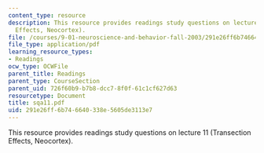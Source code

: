 ```yaml
---
content_type: resource
description: This resource provides readings study questions on lecture 11 (Transection
  Effects, Neocortex).
file: /courses/9-01-neuroscience-and-behavior-fall-2003/291e26ff6b746640338e5605de3113e7_sqa11.pdf
file_type: application/pdf
learning_resource_types:
- Readings
ocw_type: OCWFile
parent_title: Readings
parent_type: CourseSection
parent_uid: 726f60b9-b7b8-dcc7-8f0f-61c1cf627d63
resourcetype: Document
title: sqa11.pdf
uid: 291e26ff-6b74-6640-338e-5605de3113e7
---
```

This resource provides readings study questions on lecture 11 (Transection Effects, Neocortex).

